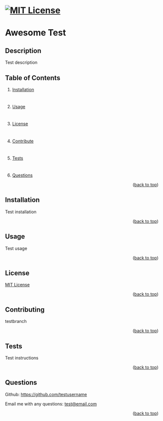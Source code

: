 # [![MIT License](https://img.shields.io/badge/License-MIT-yellow)](https://opensource.org/licenses/MIT)

# Awesome Test

## Description
Test description

## Table of Contents
1. [Installation](#installation)
#
2. [Usage](#usage)
#
3. [License](#license)
#
4. [Contribute](#contributing)
#
5. [Tests](#tests)
#
6. [Questions](#questions)


<p align="right">(<a href="#mit-license">back to top</a>)</p>

## Installation
Test installation
<p align="right">(<a href="#mit-license">back to top</a>)</p>

## Usage
Test usage
<p align="right">(<a href="#mit-license">back to top</a>)</p>

## License
[MIT License](https://opensource.org/licenses/MIT)
<p align="right">(<a href="#mit-license">back to top</a>)</p>

## Contributing
testbranch
<p align="right">(<a href="#mit-license">back to top</a>)</p>

## Tests
Test instructions
<p align="right">(<a href="#mit-license">back to top</a>)</p>

## Questions
Github: https://github.com/testusername

Email me with any questions: test@email.com
<p align="right">(<a href="#mit-license">back to top</a>)</p>
